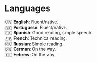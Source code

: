 # Languages

🇺🇸 **English**: Fluent/native. <br>
🇧🇷 **Portuguese**: Fluent/native. <br>
🇪🇸 **Spanish**: Good reading, simple speech. <br>
🇫🇷 **French**: Technical reading. <br>
🇷🇺 **Russian**: Simple reading. <br>
🇩🇪 **German**: On the way. <br>
🇮🇱 **Hebrew**: On the way.
